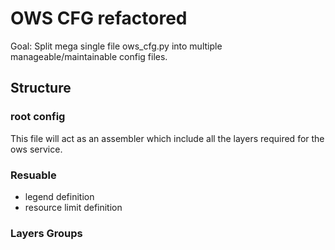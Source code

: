 # OWS CFG refactored
Goal: Split mega single file ows_cfg.py into multiple manageable/maintainable config files.

## Structure
### root config
This file will act as an assembler which include all the layers required for the ows service.

### Resuable
- legend definition
- resource limit definition

### Layers Groups